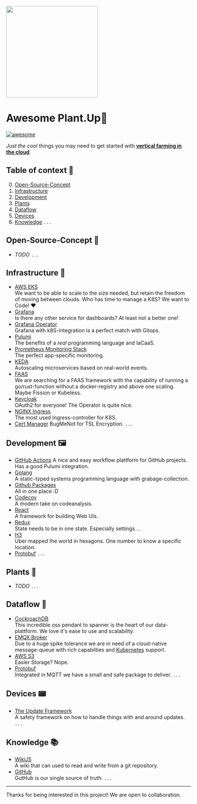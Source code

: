 
<img src="http://plant-up.cloud/assets/logo.png" height="250px" >  

# Awesome Plant.Up🌿

[![awesome](https://cdn.rawgit.com/sindresorhus/awesome/d7305f38d29fed78fa85652e3a63e154dd8e8829/media/badge.svg)](https://github.com/PlantUp/awesome)

_Just the cool_ things you may need to get started with [__vertical farming in the cloud__](https://plant-up.cloud)

## Table of context 📜 
0. [Open-Source-Concept](#open-source-concept)
1. [Infrastructure](#infrastructure)
2. [Development](#development)
3. [Plants](#plants)
4. [Dataflow](#dataflow)
5. [Devices](#devices)
4. [Knowledge](#knowledge)
```...```

## Open-Source-Concept 🕍 
* _TODO_
```...```
## Infrastructure 🔩  
* [AWS EKS](https://aws.amazon.com/eks)  
  We want to be able to scale to the size needed, but retain the freedom of moving between clouds.
  Who has time to manage a K8S? We want to Code! ❤️
* [Grafana](https://grafana.com/)  
  Is there any other service for dashboards? At least not a better one!
* [Grafana Operator](https://operatorhub.io/operator/grafana-operator)  
  Grafana with k8S-integration is a perfect match with Gitops.
* [Pulumi](https://www.pulumi.com/)  
  The benefits of a _real_ programming language and IaCaaS.  
* [Prometheus Monitoring Stack](https://github.com/prometheus-operator/prometheus-operator)  
  The perfect app-specific monitoring.
* [KEDA](https://keda.sh/)  
  Autoscaling microservices based on real-world events.
* [FAAS]()  
  We are searching for a FAAS framework with the capability of running a go/rust-function without a docker-registry and above one scaling.  
  Maybe Fission or Kubeless.
* [Keycloak](https://www.keycloak.org/)  
  OAuth2 for everyone! The Operator is quite nice.
* [NGINX Ingress](https://kubernetes.github.io/ingress-nginx/)  
  The most used Ingress-controller for K8S.
* [Cert Manager](https://cert-manager.io/)
  BugMeNot for TSL Encryption.
```...```
## Development 🖼️ 
* [GitHub Actions](https://github.com/features/actions)
  A nice and easy workflow plattform for GitHub projects.  
  Has a good Pulumi integration.  
* [Golang](https://golang.org/)  
  A static-typed systems programming language with grabage-collection.
* [Github Packages](https://github.com/features/packages)  
  All in one place :D
* [Codecov](https://codecov.io/)  
  A modern take on codeanalysis.
* [React](https://reactjs.org/)  
  A framework for building Web UIs.
* [Redux](https://redux.js.org/)  
  State needs to be in one state. Especially settings ...  
* [H3](https://eng.uber.com/h3/)  
  Uber mapped the world in hexagons. One number to know a specific location.
* [Protobuf](https://developers.google.com/protocol-buffers/)
```...```
## Plants 🌵
* _TODO_
```...```
## Dataflow 🌊 
* [CockroachDB](https://www.cockroachlabs.com/)  
  This incredible oss pendant to spanner is the heart of our data-plattform. We love it's ease to use and scalability.
* [EMQX Broker](https://www.emqx.io/)  
  Due to a huge spike tolerance we are in need of a cloud-native message-queue with rich capabilties and [Kubernetes](https://kubernetes.io) support.
* [AWS S3](https://aws.amazon.com/s3)  
  Easier Storage? Nope.
* [Protobuf](https://developers.google.com/protocol-buffers/)  
  Integrated in MQTT we have a small and safe package to deliver.
```...```
## Devices 📟 
* [The Update Framework](https://theupdateframework.io/)  
  A safety framework on how to handle things with and around updates.  
```...```
## Knowledge 📚 
* [WikiJS](https://wiki.js.org/)  
  A wiki that can used to read and write from a git repository.
* [GitHub](https://github.com/)  
  GutHub is our single source of truth.
```...```

---
Thanks for being interested in this project!
We are open to collaboration.
